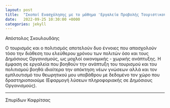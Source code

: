 ```yaml
---
layout: post
title:  "Σκοποί Ενασχόλησης με το μάθημα 'Εργαλεία Προβολής Τουριστικού Ενδιαφέροντος'"
date:   2022-09-25 10:30:00 +0000
categories: jekyll
---
```


Απόστολος Σκουλουδάης

Ο τουρισμός και ο πολιτισμός αποτελούν δυο έννοιες που απασχολούν τόσο την διάθεση του ελεύθερου χρόνου των πολιτών όσο και τους Δημόσιους Οργανισμούς, ως μοχλοί οικονομικής - χωρικής ανάπτυξης.
Η έμφαση σε εργαλεία που βοηθούν την ανάπτυξη του τουρισμού και του πολιτισμού βοηθά ιδιαίτερα την απόκτηση νέων γνώσεων αλλά και τον εμπλουτισμό του θεωρητικού μου υποβάθρου με δεδομένο τον χώρο που δραστηριοποιούμε (Εφαρμογή λύσεων πληροφοριακής σε Δημόσιους Οργανισμούς).


---

Σπυρίδων Καφρίτσας
